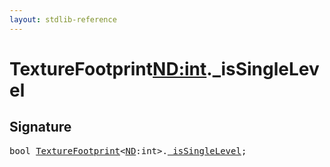 ```yaml
---
layout: stdlib-reference
---
```


# TextureFootprint<ND:int>._isSingleLevel

## Signature
<pre>
<span class="code_keyword">bool</span> <a href="index.md" class="code_type">TextureFootprint</a>&lt;<a href="index.md#decl-ND" class="code_var">ND</a>:<span class="code_keyword">int</span>&gt;.<a href="0issinglelevel-039.md" class="code_var">_isSingleLevel</a>;
</pre>


<script>
// Fix .md links to .html when on ReadTheDocs
if (window.location.hostname.includes('readthedocs') || 
    window.location.hostname.includes('rtfd.io')) {
  document.addEventListener('DOMContentLoaded', function() {
    const links = document.querySelectorAll('a');
    links.forEach(link => {
      const href = link.getAttribute('href');
      if (href && href.includes('.md')) {
        // This regex will handle .md links with or without fragment identifiers or query parameters
        link.href = link.href.replace(/(.+)\.md(#[^?]*)?(\?.*)?$/, '$1.html$2$3');
      }
    });
  });
}
</script>

